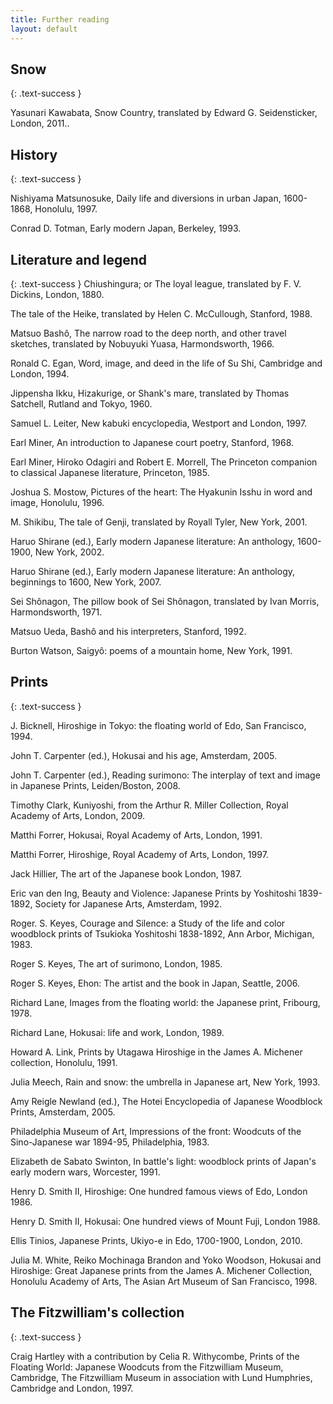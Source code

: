 ```yaml
---
title: Further reading
layout: default
---
```

## Snow
{: .text-success }

Yasunari Kawabata, Snow Country, translated by Edward G. Seidensticker, London, 2011..

## History
{: .text-success }

Nishiyama Matsunosuke, Daily life and diversions in urban Japan, 1600-1868, Honolulu, 1997.

Conrad D. Totman, Early modern Japan, Berkeley, 1993.

## Literature and legend
{: .text-success }
Chiushingura; or The loyal league, translated by F. V. Dickins, London, 1880.

The tale of the Heike, translated by Helen C. McCullough, Stanford, 1988.

Matsuo Bashô, The narrow road to the deep north, and other travel sketches, translated by Nobuyuki Yuasa, Harmondsworth, 1966.

Ronald C. Egan, Word, image, and deed in the life of Su Shi, Cambridge and London, 1994.

Jippensha Ikku, Hizakurige, or Shank's mare, translated by Thomas Satchell, Rutland and Tokyo, 1960.

Samuel L. Leiter, New kabuki encyclopedia, Westport and London, 1997.

Earl Miner, An introduction to Japanese court poetry, Stanford, 1968.

Earl Miner, Hiroko Odagiri and Robert E. Morrell, The Princeton companion to classical Japanese literature, Princeton, 1985.

Joshua S. Mostow, Pictures of the heart: The Hyakunin Isshu in word and image, Honolulu, 1996.

M. Shikibu, The tale of Genji, translated by Royall Tyler, New York, 2001.

Haruo Shirane (ed.), Early modern Japanese literature: An anthology, 1600-1900, New York, 2002.

Haruo Shirane (ed.), Early modern Japanese literature: An anthology, beginnings to 1600, New York, 2007.

Sei Shônagon, The pillow book of Sei Shônagon, translated by Ivan Morris, Harmondsworth, 1971.

Matsuo Ueda, Bashô and his interpreters, Stanford, 1992.

Burton Watson, Saigyô: poems of a mountain home, New York, 1991.

## Prints
{: .text-success }

J. Bicknell, Hiroshige in Tokyo: the floating world of Edo, San Francisco, 1994.

John T. Carpenter (ed.), Hokusai and his age, Amsterdam, 2005.

John T. Carpenter (ed.), Reading surimono: The interplay of text and image in Japanese Prints, Leiden/Boston, 2008.

Timothy Clark, Kuniyoshi, from the Arthur R. Miller Collection, Royal Academy of Arts, London, 2009.

Matthi Forrer, Hokusai, Royal Academy of Arts, London, 1991.

Matthi Forrer, Hiroshige, Royal Academy of Arts, London, 1997.

Jack Hillier, The art of the Japanese book London, 1987.

Eric van den Ing, Beauty and Violence: Japanese Prints by Yoshitoshi 1839-1892, Society for Japanese Arts, Amsterdam, 1992.

Roger. S. Keyes, Courage and Silence: a Study of the life and color woodblock prints of Tsukioka Yoshitoshi 1838-1892, Ann Arbor, Michigan, 1983.

Roger S. Keyes, The art of surimono, London, 1985.

Roger S. Keyes, Ehon: The artist and the book in Japan, Seattle, 2006.

Richard Lane, Images from the floating world: the Japanese print, Fribourg, 1978.

Richard Lane, Hokusai: life and work, London, 1989.

Howard A. Link, Prints by Utagawa Hiroshige in the James A. Michener collection, Honolulu, 1991.

Julia Meech, Rain and snow: the umbrella in Japanese art, New York, 1993.

Amy Reigle Newland (ed.), The Hotei Encyclopedia of Japanese Woodblock Prints, Amsterdam, 2005.

Philadelphia Museum of Art, Impressions of the front: Woodcuts of the Sino-Japanese war 1894-95, Philadelphia, 1983.

Elizabeth de Sabato Swinton, In battle's light: woodblock prints of Japan's early modern wars, Worcester, 1991.

Henry D. Smith II, Hiroshige: One hundred famous views of Edo, London 1986.

Henry D. Smith II, Hokusai: One hundred views of Mount Fuji, London 1988.

Ellis Tinios, Japanese Prints, Ukiyo-e in Edo, 1700-1900, London, 2010.

Julia M. White, Reiko Mochinaga Brandon and Yoko Woodson, Hokusai and Hiroshige: Great Japanese prints from the James A. Michener Collection, Honolulu Academy of Arts, The Asian Art Museum of San Francisco, 1998.

## The Fitzwilliam's collection
{: .text-success }

Craig Hartley with a contribution by Celia R. Withycombe, Prints of the Floating World: Japanese Woodcuts from the Fitzwilliam Museum, Cambridge, The Fitzwilliam Museum in association with Lund Humphries, Cambridge and London, 1997.

